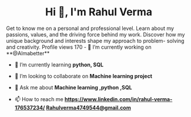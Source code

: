 
  <h1 align="center">Hi 👋, I'm Rahul Verma</h1>
  Get to know me on a personal and professional level. Learn about my passions, values, and the driving force behind my work. Discover how my unique background and interests shape my approach to problem- solving and creativity.
Profile views 170
- 🔭 I’m currently working on **@Almabetter**

- 🌱 I’m currently learning **python, SQL**

- 👯 I’m looking to collaborate on **Machine learning project**

- 💬 Ask me about **Machine learning ,python ,SQL**

- 📫 How to reach me **https://www.linkedin.com/in/rahul-verma-176537234/  Rahulverma4749544@gmail.com**


